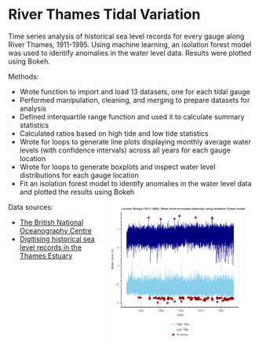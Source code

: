 # River Thames Tidal Variation

Time series analysis of historical sea level records for every gauge along River Thames, 1911-1995. Using machine learning, an isolation forest model was used to identify anomalies in the water level data. Results were plotted using Bokeh.


Methods:
- Wrote function to import and load 13 datasets, one for each tidal gauge
- Performed manipulation, cleaning, and merging to prepare datasets for analysis
- Defined interquartile range function and used it to calculate summary statistics
- Calculated ratios based on high tide and low tide statistics
- Wrote for loops to generate line plots displaying monthly average water levels (with confidence intervals) across all years for each gauge location 
- Wrote for loops to generate boxplots and inspect water level distributions for each gauge location
- Fit an isolation forest model to identify anomalies in the water level data and plotted the results using Bokeh

<p><img style="float: right ; margin: 5px 20px 5px 10px; width: 55%" src="https://github.com/MyreLab/thames-tidal-variation/blob/main/thames-tidal-anomalies-chart.png?raw=true"></p>

Data sources:
- [The British National Oceanography Centre](https://www.bodc.ac.uk/data/published_data_library/catalogue/10.5285/b66afb2c-cd53-7de9-e053-6c86abc0d251)
- [Digitising historical sea level records in the Thames Estuary](https://doi.org/10.1038/s41597-022-01223-7)



